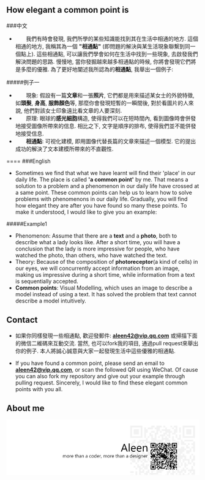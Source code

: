 ## How elegant a common point is
###中文
- &#160; &#160; &#160; &#160;我們有時會發現, 我們所學的某些知識能找到其在生活中相通的地方. 這個相通的地方, 我稱其為一個 **"相通點"** (即問題的解決與某生活現象聯繫到同一個點上). 這些相通點, 可以讓我們學會如何在生活中找到一些現象, 去啟發我們解決問題的思路. 慢慢地, 當你發掘越來越多相通點的時候, 你將會發現它們將是多麼的優雅. 為了更好地闡述我所認為的**相通點**, 我舉出一個例子:

#####例子一
- &#160; &#160; &#160; &#160;現象: 假設有一篇**文章**和一張**照片**, 它們都是用來描述某女士的外貌特徵, 如**頭髮**, **身高**, **服飾顏色**等, 那麼你會發現短暫的一瞬間後, 對於看圖片的人來說, 他們對該女士印象遠比看文章的人要深刻. 
- &#160; &#160; &#160; &#160;原理: 眼球的**感光細胞**構造, 使得我們可以在短時間內, 看到圖像時會併發地接受圖像所帶來的信息. 相比之下, 文字是順序的排布, 使得我們並不能併發地接受信息.
- &#160; &#160; &#160; &#160;**相通點**: 可视化建模, 即用圖像代替長篇的文章來描述一個模型. 它的提出成功的解決了文本建模所帶來的不直觀性.

====
###English
- Sometimes we find that what we have learnt will find their 'place' in our daily life. The place is called **'a common point'** by me. That means a solution to a problem and a phenomenon in our daily life have crossed at a same point.  These common points can help us to learn how to solve problems with phenomenons in our daily life. Gradually, you will find how elegant they are after you have found so many these points. To make it understood, I would like to give you an example:

#####Example1
- Phenomenon: Assume that there are a **text** and a **photo**, both to describe what a lady looks like. After a short time, you will have a conclusion that the lady is more impressive for people, who have watched the photo, than others, who have watched the text.
- Theory: Because of the composition of **photoreceptor**(a kind of cells) in our eyes, we will concurrently accept information from an image, making us impressive during a short time, while information from a text is sequentially accepted.
- **Common points**: Visual Modelling, which uses an image to describe a model instead of using a text. It has solved the problem that text cannot describe a model intuitively.

## Contact 
- 如果你同樣發現一些相通點, 歡迎發郵件: **<aleen42@vip.qq.com>** 或掃描下面的微信二維碼來互動交流. 當然, 也可以fork我的項目, 通過pull request來舉出你的例子. 本人將誠心誠意與大家一起發現生活中這些優雅的相通點.

- If you have found a common point, please send an email to **<aleen42@vip.qq.com>**, or scan the followed QR using WeChat. Of cause you can also fork my repository and give out your example through pulling request. Sincerely, I would like to find these elegant common points with you all.

## About me
<a href="http://aleen42.github.io/" target="_blank" ><img src="./tail.gif"></a>